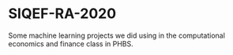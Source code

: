 # SIQEF-RA-2020
Some machine learning projects we did using in the computational economics and finance class in PHBS.
